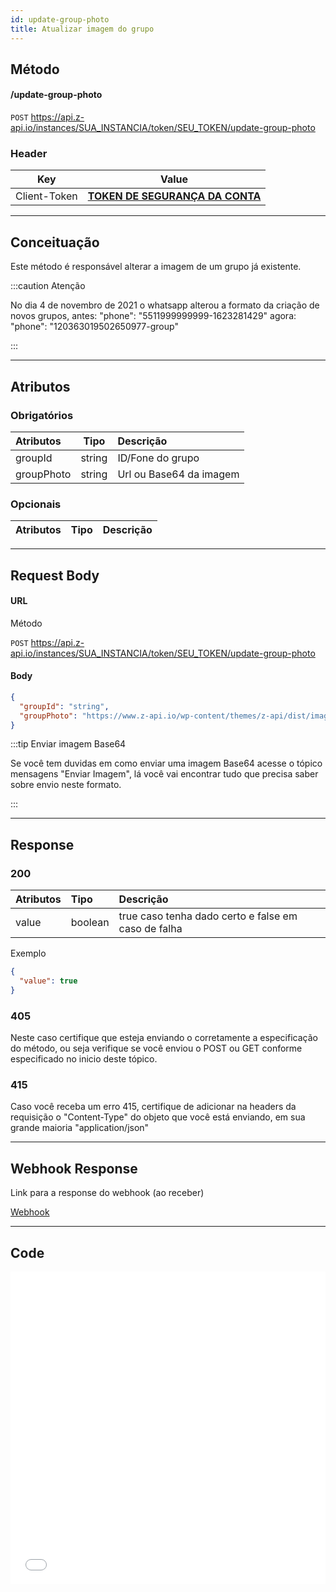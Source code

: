 ```yaml
---
id: update-group-photo
title: Atualizar imagem do grupo
---
```


## Método

#### /update-group-photo

`POST` https://api.z-api.io/instances/SUA_INSTANCIA/token/SEU_TOKEN/update-group-photo

### Header

|      Key       |            Value            |
| :------------: |     :-----------------:     |
|  Client-Token  | **[TOKEN DE SEGURANÇA DA CONTA](../security/client-token)** |
---

## Conceituação

Este método é responsável alterar a imagem de um grupo já existente.

:::caution Atenção

No dia 4 de novembro de 2021 o whatsapp alterou a formato da criação de novos grupos, antes: "phone": "5511999999999-1623281429" agora: "phone": "120363019502650977-group"

:::

---

## Atributos

### Obrigatórios

| Atributos  |  Tipo  | Descrição               |
| :--------- | :----: | :---------------------- |
| groupId    | string | ID/Fone do grupo        |
| groupPhoto | string | Url ou Base64 da imagem |

### Opcionais

| Atributos | Tipo | Descrição |
| :-------- | :--: | :-------- |

---

## Request Body

#### URL

Método

`POST` https://api.z-api.io/instances/SUA_INSTANCIA/token/SEU_TOKEN/update-group-photo

#### Body

```json
{
  "groupId": "string",
  "groupPhoto": "https://www.z-api.io/wp-content/themes/z-api/dist/images/logo.svg"
}
```

:::tip Enviar imagem Base64

Se você tem duvidas em como enviar uma imagem Base64 acesse o tópico mensagens "Enviar Imagem", lá você vai encontrar tudo que precisa saber sobre envio neste formato.

:::

---

## Response

### 200

| Atributos | Tipo    | Descrição                                           |
| :-------- | :------ | :-------------------------------------------------- |
| value     | boolean | true caso tenha dado certo e false em caso de falha |

Exemplo

```json
{
  "value": true
}
```

### 405

Neste caso certifique que esteja enviando o corretamente a especificação do método, ou seja verifique se você enviou o POST ou GET conforme especificado no inicio deste tópico.

### 415

Caso você receba um erro 415, certifique de adicionar na headers da requisição o "Content-Type" do objeto que você está enviando, em sua grande maioria "application/json"

---

## Webhook Response

Link para a response do webhook (ao receber)

[Webhook](../webhooks/on-message-received#response)

---

## Code

<iframe src="//api.apiembed.com/?source=https://raw.githubusercontent.com/Z-API/z-api-docs/main/json-examples/update-group-photo.json&targets=all" frameborder="0" scrolling="no" width="100%" height="500px" seamless></iframe>
